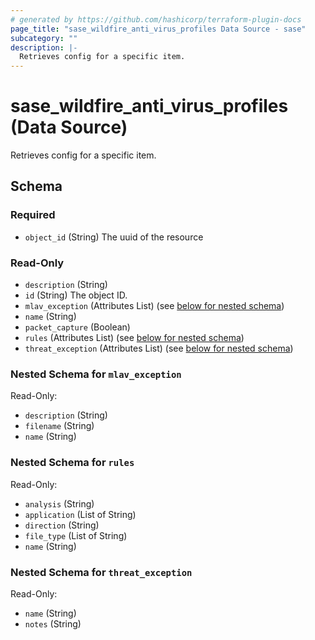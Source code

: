 ```yaml
---
# generated by https://github.com/hashicorp/terraform-plugin-docs
page_title: "sase_wildfire_anti_virus_profiles Data Source - sase"
subcategory: ""
description: |-
  Retrieves config for a specific item.
---
```


# sase_wildfire_anti_virus_profiles (Data Source)

Retrieves config for a specific item.



<!-- schema generated by tfplugindocs -->
## Schema

### Required

- `object_id` (String) The uuid of the resource

### Read-Only

- `description` (String)
- `id` (String) The object ID.
- `mlav_exception` (Attributes List) (see [below for nested schema](#nestedatt--mlav_exception))
- `name` (String)
- `packet_capture` (Boolean)
- `rules` (Attributes List) (see [below for nested schema](#nestedatt--rules))
- `threat_exception` (Attributes List) (see [below for nested schema](#nestedatt--threat_exception))

<a id="nestedatt--mlav_exception"></a>
### Nested Schema for `mlav_exception`

Read-Only:

- `description` (String)
- `filename` (String)
- `name` (String)


<a id="nestedatt--rules"></a>
### Nested Schema for `rules`

Read-Only:

- `analysis` (String)
- `application` (List of String)
- `direction` (String)
- `file_type` (List of String)
- `name` (String)


<a id="nestedatt--threat_exception"></a>
### Nested Schema for `threat_exception`

Read-Only:

- `name` (String)
- `notes` (String)


